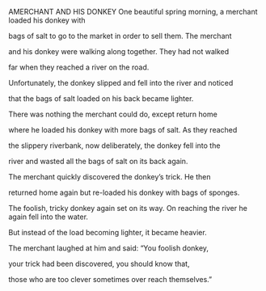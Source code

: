 


AMERCHANT AND HIS DONKEY
One beautiful spring morning, a merchant loaded his donkey with

bags of salt to go to the market in order to sell them. The merchant

and his donkey were walking along together. They had not walked

far when they reached a river on the road.

Unfortunately, the donkey slipped and fell into the river and noticed

that the bags of salt loaded on his back became lighter.

There was nothing the merchant could do, except return home

where he loaded his donkey with more bags of salt. As they reached

the slippery riverbank, now deliberately, the donkey fell into the

river and wasted all the bags of salt on its back again.

The merchant quickly discovered the donkey’s trick. He then

returned home again but re-loaded his donkey with bags of sponges.

The foolish, tricky donkey again set on its way. On reaching the river
he again fell into the water.

But instead of the load becoming lighter, it became heavier.

The merchant laughed at him and said: “You foolish donkey,

your trick had been discovered, you should know that,

those who are too clever sometimes over reach themselves.”


